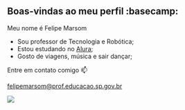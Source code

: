 ## Boas-vindas ao meu perfil  :basecamp:

Meu nome é Felipe Marsom
- Sou professor de Tecnologia e Robótica;
- Estou estudando no [Alura](https://www.alura.com.br);
- Gosto de viagens, música e sair dançar;

Entre em contato comigo 📫

felipemarsom@prof.educacao.sp.gov.br

![](https://media1.tenor.com/m/1G15IWxx_W0AAAAC/where-you-at-dory.gif)
  
<!--
**felipecmleite/felipecmleite** is a ✨ _special_ ✨ repository because its `README.md` (this file) appears on your GitHub profile.

Here are some ideas to get you started:

- 🔭 I’m currently working on ...
- 🌱 I’m currently learning ...
- 👯 I’m looking to collaborate on ...
- 🤔 I’m looking for help with ...
- 💬 Ask me about ...
- 📫 How to reach me: ...
- 😄 Pronouns: ...
- ⚡ Fun fact: ...
-->
